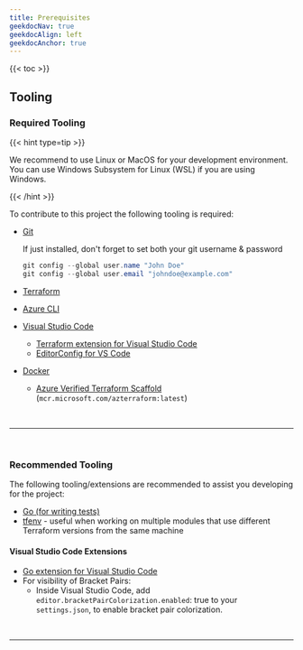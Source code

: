 ```yaml
---
title: Prerequisites
geekdocNav: true
geekdocAlign: left
geekdocAnchor: true
---
```


{{< toc >}}

<!--
NOTE:

Removed ## Recommended Learning since advanced (not basic) knowledge is required around Git, TF and Docker, it is considered a hard requirement. Someone just looking at the Terraform Docs or code and trying to figure out how to contribute will not be successful. Contributors need to have a good understanding and holistic view of all tools and how to use them.

-->

## Tooling

### Required Tooling

{{< hint type=tip >}}

We recommend to use Linux or MacOS for your development environment. You can use Windows Subsystem for Linux (WSL) if you are using Windows.

{{< /hint >}}

To contribute to this project the following tooling is required:

- [Git](https://git-scm.com/downloads)

  If just installed, don't forget to set both your git username & password

  ```PowerShell
  git config --global user.name "John Doe"
  git config --global user.email "johndoe@example.com"
  ```

- [Terraform](https://developer.hashicorp.com/terraform/downloads?product_intent=terraform)
- [Azure CLI](https://docs.microsoft.com/en-us/cli/azure/install-azure-cli)
- [Visual Studio Code](https://code.visualstudio.com/download)
  - [Terraform extension for Visual Studio Code](https://marketplace.visualstudio.com/items?itemName=hashicorp.terraform)
  - [EditorConfig for VS Code](https://marketplace.visualstudio.com/items?itemName=EditorConfig.EditorConfig)
- [Docker](https://www.docker.com/pricing/#/download)
  - [Azure Verified Terraform Scaffold](https://github.com/Azure/tfmod-scaffold) (`mcr.microsoft.com/azterraform:latest`)

<br>

---

<br>

### Recommended Tooling

The following tooling/extensions are recommended to assist you developing for the project:

- [Go (for writing tests)](https://go.dev/doc/install)
- [tfenv](https://github.com/tfutils/tfenv) - useful when working on multiple modules that use different Terraform versions from the same machine

#### Visual Studio Code Extensions

- [Go extension for Visual Studio Code](https://marketplace.visualstudio.com/items?itemName=golang.go)
- For visibility of Bracket Pairs:
  - Inside Visual Studio Code, add `editor.bracketPairColorization.enabled`: true to your `settings.json`, to enable bracket pair colorization.

<br>

---

<br>
